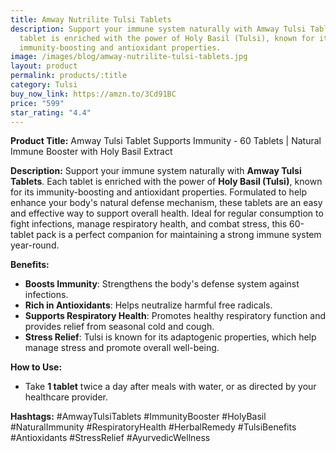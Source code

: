 ```yaml
---
title: Amway Nutrilite Tulsi Tablets
description: Support your immune system naturally with Amway Tulsi Tablets. Each
  tablet is enriched with the power of Holy Basil (Tulsi), known for its
  immunity-boosting and antioxidant properties.
image: /images/blog/amway-nutrilite-tulsi-tablets.jpg
layout: product
permalink: products/:title
category: Tulsi
buy_now_link: https://amzn.to/3Cd91BC
price: "599"
star_rating: "4.4"
---
```

**Product Title:** Amway Tulsi Tablet Supports Immunity - 60 Tablets | Natural Immune Booster with Holy Basil Extract

**Description:**
Support your immune system naturally with **Amway Tulsi Tablets**. Each tablet is enriched with the power of **Holy Basil (Tulsi)**, known for its immunity-boosting and antioxidant properties. Formulated to help enhance your body's natural defense mechanism, these tablets are an easy and effective way to support overall health. Ideal for regular consumption to fight infections, manage respiratory health, and combat stress, this 60-tablet pack is a perfect companion for maintaining a strong immune system year-round.

**Benefits:**
- **Boosts Immunity**: Strengthens the body's defense system against infections.
- **Rich in Antioxidants**: Helps neutralize harmful free radicals.
- **Supports Respiratory Health**: Promotes healthy respiratory function and provides relief from seasonal cold and cough.
- **Stress Relief**: Tulsi is known for its adaptogenic properties, which help manage stress and promote overall well-being.

**How to Use:**
- Take **1 tablet** twice a day after meals with water, or as directed by your healthcare provider.

**Hashtags:**
#AmwayTulsiTablets #ImmunityBooster #HolyBasil #NaturalImmunity #RespiratoryHealth #HerbalRemedy #TulsiBenefits #Antioxidants #StressRelief #AyurvedicWellness
